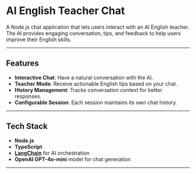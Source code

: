 # AI English Teacher Chat

A Node.js chat application that lets users interact with an AI English teacher. The AI provides engaging conversation, tips, and feedback to help users improve their English skills.

---

## Features

- **Interactive Chat**: Have a natural conversation with the AI.
- **Teacher Mode**: Receive actionable English tips based on your chat.
- **History Management**: Tracks conversation context for better responses.
- **Configurable Session**: Each session maintains its own chat history.

---

## Tech Stack

- **Node.js**
- **TypeScript**
- **[LangChain](https://www.langchain.com/)** for AI orchestration
- **OpenAI GPT-4o-mini** model for chat generation
---

